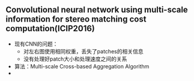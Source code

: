 ## Convolutional neural network using multi-scale information for stereo matching cost computation(ICIP2016)
+ 现有CNN的问题：
  + 对左右图使用相同权重，丢失了patches的相关信息
  + 没有处理好patch大小和处理速度之间的关系
+ 算法：Multi-scale Cross-based Aggregation Algorithm
+ 